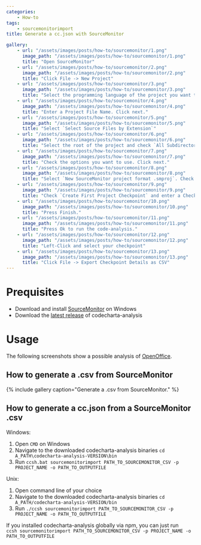 ```yaml
---
categories:
    - How-to
tags:
    - sourcemonitorimport
title: Generate a cc.json with SourceMonitor

gallery:
    - url: "/assets/images/posts/how-to/sourcemonitor/1.png"
      image_path: "/assets/images/posts/how-to/sourcemonitor/1.png"
      title: "Open SourceMonitor"
    - url: "/assets/images/posts/how-to/sourcemonitor/2.png"
      image_path: "/assets/images/posts/how-to/sourcemonitor/2.png"
      title: "Click File -> New Project"
    - url: "/assets/images/posts/how-to/sourcemonitor/3.png"
      image_path: "/assets/images/posts/how-to/sourcemonitor/3.png"
      title: "Select the programming language of the project you want to analyze. Click next."
    - url: "/assets/images/posts/how-to/sourcemonitor/4.png"
      image_path: "/assets/images/posts/how-to/sourcemonitor/4.png"
      title: "Enter a Project File Name. Click next."
    - url: "/assets/images/posts/how-to/sourcemonitor/5.png"
      image_path: "/assets/images/posts/how-to/sourcemonitor/5.png"
      title: "Select `Select Source Files by Extension`"
    - url: "/assets/images/posts/how-to/sourcemonitor/6.png"
      image_path: "/assets/images/posts/how-to/sourcemonitor/6.png"
      title: "Select the root of the project and check `All Subdirectories`"
    - url: "/assets/images/posts/how-to/sourcemonitor/7.png"
      image_path: "/assets/images/posts/how-to/sourcemonitor/7.png"
      title: "Check the options you want to use. Click next."
    - url: "/assets/images/posts/how-to/sourcemonitor/8.png"
      image_path: "/assets/images/posts/how-to/sourcemonitor/8.png"
      title: "Select `New SourceMonitor project format .smproj`. Check `Use this format when saving all projects` and press next."
    - url: "/assets/images/posts/how-to/sourcemonitor/9.png"
      image_path: "/assets/images/posts/how-to/sourcemonitor/9.png"
      title: "Check `Create First Project Checkpoint` and enter a Checkpoint Name. Press next. (A checkpoint refers to a specific code-analysis done)"
    - url: "/assets/images/posts/how-to/sourcemonitor/10.png"
      image_path: "/assets/images/posts/how-to/sourcemonitor/10.png"
      title: "Press Finish."
    - url: "/assets/images/posts/how-to/sourcemonitor/11.png"
      image_path: "/assets/images/posts/how-to/sourcemonitor/11.png"
      title: "Press Ok to run the code-analysis."
    - url: "/assets/images/posts/how-to/sourcemonitor/12.png"
      image_path: "/assets/images/posts/how-to/sourcemonitor/12.png"
      title: "Left-Click and select your checkpoint"
    - url: "/assets/images/posts/how-to/sourcemonitor/13.png"
      image_path: "/assets/images/posts/how-to/sourcemonitor/13.png"
      title: "Click File -> Export Checkpoint Details as CSV"
---
```


# Prequisites

-   Download and install [SourceMonitor](http://www.campwoodsw.com/sourcemonitor.html) on Windows
-   Download the [latest release](https://github.com/MaibornWolff/codecharta/releases) of codecharta-analysis

# Usage

The following screenshots show a possible analysis of [OpenOffice](https://github.com/apache/openoffice).

## How to generate a .csv from SourceMonitor

{% include gallery caption="Generate a .csv from SourceMonitor." %}

## How to generate a cc.json from a SourceMonitor .csv

Windows:

1. Open `CMD` on Windows
2. Navigate to the downloaded codecharta-analysis binaries `cd A_PATH\codecharta-analysis-VERSION\bin`
3. Run `ccsh.bat sourcemonitorimport PATH_TO_SOURCEMONITOR_CSV -p PROJECT_NAME -o PATH_TO_OUTPUTFILE`

Unix:

1. Open command line of your choice
2. Navigate to the downloaded codecharta-analysis binaries `cd A_PATH/codecharta-analysis-VERSION/bin`
3. Run `./ccsh sourcemonitorimport PATH_TO_SOURCEMONITOR_CSV -p PROJECT_NAME -o PATH_TO_OUTPUTFILE`

If you installed codecharta-analysis globally via npm, you can just run
<br>
`ccsh sourcemonitorimport PATH_TO_SOURCEMONITOR_CSV -p PROJECT_NAME -o PATH_TO_OUTPUTFILE`
